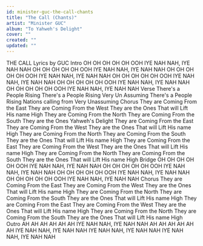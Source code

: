 ```yaml
---
id: minister-guc-the-call-chants
title: "The Call (Chants)"
artist: "Minister GUC"
album: "To Yahweh's Delight"
cover: ""
created: ""
updated: ""
---
```


THE CALL Lyrics by GUC
Intro
OH OH OH OH OH OOH
IYE NAH NAH, IYE NAH NAH
OH OH OH OH OH OOH
IYE NAH NAH, IYE NAH NAH
OH OH OH OH OH OOH
IYE NAH NAH, IYE NAH NAH
OH OH OH OH OH OOH
IYE NAH NAH, IYE NAH NAH
OH OH OH OH OH OOH
IYE NAH NAH, IYE NAH NAH
OH OH OH OH OH OOH
IYE NAH NAH, IYE NAH NAH
Verse
There's a People Rising
There's a People Rising
Very Un Assuming
There's a People Rising
Nations calling from
Very Unassuming
Chorus
They are Coming
From the East
They are Coming
From the West
They are the Ones
That will Lift His name High
They are Coming
From the North
They are Coming
From the South
They are the Ones
Yahweh's Delight
They are Coming
From the East
They are Coming
From the West
They are the Ones
That will Lift His name High
They are Coming
From the North
They are Coming
From the South
They are the Ones
That will Lift His name High
They are Coming
From the East
They are Coming
From the West
They are the Ones
That will Lift His name High
They are Coming
From the North
They are Coming
From the South
They are the Ones
That will Lift His name High
Bridge
OH OH OH OH OH OOH
IYE NAH NAH, IYE NAH NAH
OH OH OH OH OH OOH
IYE NAH NAH, IYE NAH NAH
OH OH OH OH OH OOH
IYE NAH NAH, IYE NAH NAH
OH OH OH OH OH OOH
IYE NAH NAH, IYE NAH NAH
Chorus
They are Coming
From the East
They are Coming
From the West
They are the Ones
That will Lift His name High
They are Coming
From the North
They are Coming
From the South
They are the Ones
That will Lift His name High
They are Coming
From the East
They are Coming
From the West
They are the Ones
That will Lift His name High
They are Coming
From the North
They are Coming
From the South
They are the Ones
That will Lift His name High
Outro
AH AH AH AH AH AH
IYE NAH NAH, IYE NAH NAH
AH AH AH AH AH AH
IYE NAH NAH, IYE NAH NAH
IYE NAH NAH, IYE NAH NAH
IYE NAH NAH, IYE NAH NAH